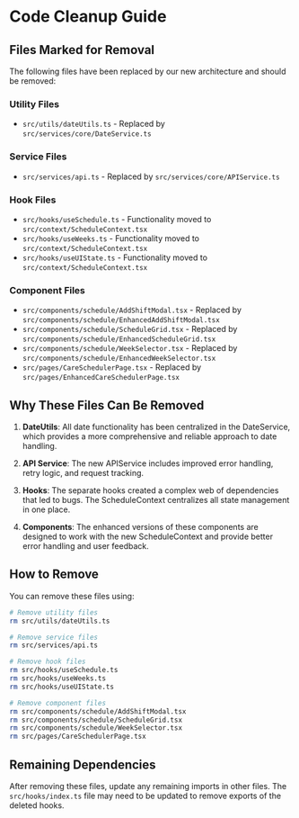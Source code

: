 # Code Cleanup Guide

## Files Marked for Removal

The following files have been replaced by our new architecture and should be removed:

### Utility Files
- `src/utils/dateUtils.ts` - Replaced by `src/services/core/DateService.ts`

### Service Files
- `src/services/api.ts` - Replaced by `src/services/core/APIService.ts`

### Hook Files
- `src/hooks/useSchedule.ts` - Functionality moved to `src/context/ScheduleContext.tsx`
- `src/hooks/useWeeks.ts` - Functionality moved to `src/context/ScheduleContext.tsx`
- `src/hooks/useUIState.ts` - Functionality moved to `src/context/ScheduleContext.tsx`

### Component Files
- `src/components/schedule/AddShiftModal.tsx` - Replaced by `src/components/schedule/EnhancedAddShiftModal.tsx`
- `src/components/schedule/ScheduleGrid.tsx` - Replaced by `src/components/schedule/EnhancedScheduleGrid.tsx`
- `src/components/schedule/WeekSelector.tsx` - Replaced by `src/components/schedule/EnhancedWeekSelector.tsx`
- `src/pages/CareSchedulerPage.tsx` - Replaced by `src/pages/EnhancedCareSchedulerPage.tsx`

## Why These Files Can Be Removed

1. **DateUtils**: All date functionality has been centralized in the DateService, which provides a more comprehensive and reliable approach to date handling.

2. **API Service**: The new APIService includes improved error handling, retry logic, and request tracking.

3. **Hooks**: The separate hooks created a complex web of dependencies that led to bugs. The ScheduleContext centralizes all state management in one place.

4. **Components**: The enhanced versions of these components are designed to work with the new ScheduleContext and provide better error handling and user feedback.

## How to Remove

You can remove these files using:

```bash
# Remove utility files
rm src/utils/dateUtils.ts

# Remove service files
rm src/services/api.ts

# Remove hook files
rm src/hooks/useSchedule.ts
rm src/hooks/useWeeks.ts
rm src/hooks/useUIState.ts

# Remove component files
rm src/components/schedule/AddShiftModal.tsx
rm src/components/schedule/ScheduleGrid.tsx
rm src/components/schedule/WeekSelector.tsx
rm src/pages/CareSchedulerPage.tsx
```

## Remaining Dependencies

After removing these files, update any remaining imports in other files. The `src/hooks/index.ts` file may need to be updated to remove exports of the deleted hooks.
